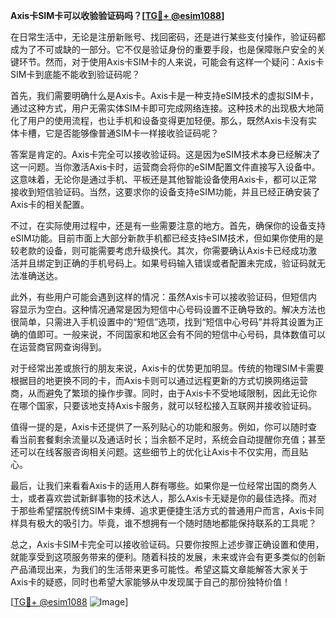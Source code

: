 **Axis卡SIM卡可以收验验证码吗？[[TG💪+ @esim1088](https://t.me/s/esim1088)]**

在日常生活中，无论是注册新账号、找回密码，还是进行某些支付操作，验证码都成为了不可或缺的一部分。它不仅是验证身份的重要手段，也是保障账户安全的关键环节。然而，对于使用Axis卡SIM卡的人来说，可能会有这样一个疑问：Axis卡SIM卡到底能不能收到验证码呢？

首先，我们需要明确什么是Axis卡。Axis卡是一种支持eSIM技术的虚拟SIM卡，通过这种方式，用户无需实体SIM卡即可完成网络连接。这种技术的出现极大地简化了用户的使用流程，也让手机和设备变得更加轻便。那么，既然Axis卡没有实体卡槽，它是否能够像普通SIM卡一样接收验证码呢？

答案是肯定的。Axis卡完全可以接收验证码。这是因为eSIM技术本身已经解决了这一问题。当你激活Axis卡时，运营商会将你的eSIM配置文件直接写入设备中。这意味着，无论你是通过手机、平板还是其他智能设备使用Axis卡，都可以正常接收到短信验证码。当然，这要求你的设备支持eSIM功能，并且已经正确安装了Axis卡的相关配置。

不过，在实际使用过程中，还是有一些需要注意的地方。首先，确保你的设备支持eSIM功能。目前市面上大部分新款手机都已经支持eSIM技术，但如果你使用的是较老款的设备，则可能需要考虑升级换代。其次，你需要确认Axis卡已经成功激活并且绑定到正确的手机号码上。如果号码输入错误或者配置未完成，验证码就无法准确送达。

此外，有些用户可能会遇到这样的情况：虽然Axis卡可以接收验证码，但短信内容显示为空白。这种情况通常是因为短信中心号码设置不正确导致的。解决方法也很简单，只需进入手机设置中的“短信”选项，找到“短信中心号码”并将其设置为正确的值即可。一般来说，不同国家和地区会有不同的短信中心号码，具体数值可以在运营商官网查询得到。

对于经常出差或旅行的朋友来说，Axis卡的优势更加明显。传统的物理SIM卡需要根据目的地更换不同的卡，而Axis卡则可以通过远程更新的方式切换网络运营商，从而避免了繁琐的操作步骤。同时，由于Axis卡不受地域限制，因此无论你在哪个国家，只要该地支持Axis卡服务，就可以轻松接入互联网并接收验证码。

值得一提的是，Axis卡还提供了一系列贴心的功能和服务。例如，你可以随时查看当前套餐剩余流量以及通话时长；当余额不足时，系统会自动提醒你充值；甚至还可以在线客服咨询相关问题。这些细节上的优化让Axis卡不仅实用，而且贴心。

最后，让我们来看看Axis卡的适用人群有哪些。如果你是一位经常出国的商务人士，或者喜欢尝试新鲜事物的技术达人，那么Axis卡无疑是你的最佳选择。而对于那些希望摆脱传统SIM卡束缚、追求更便捷生活方式的普通用户而言，Axis卡同样具有极大的吸引力。毕竟，谁不想拥有一个随时随地都能保持联系的工具呢？

总之，Axis卡SIM卡完全可以接收验证码。只要你按照上述步骤正确设置和使用，就能享受到这项服务带来的便利。随着科技的发展，未来或许会有更多类似的创新产品涌现出来，为我们的生活带来更多可能性。希望这篇文章能解答大家关于Axis卡的疑惑，同时也希望大家能够从中发现属于自己的那份独特价值！

[[TG💪+ @esim1088](https://t.me/s/esim1088) ![Image](https://i.postimg.cc/4NQfJmqS/Snipaste-2025-05-13-00-14-12.png)]